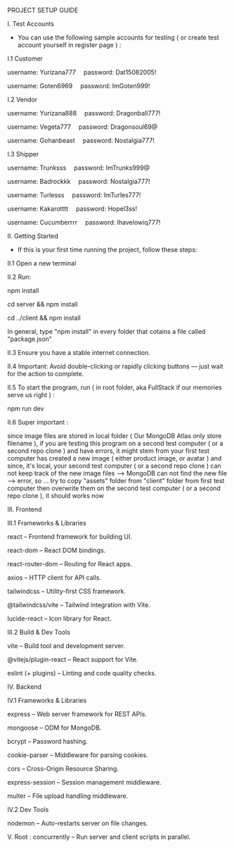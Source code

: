 PROJECT SETUP GUIDE



I. Test Accounts

* You can use the following sample accounts for testing ( or create test account yourself in register page ) :

I.1 Customer

username: Yurizana777 
password: Dat15082005!

username: Goten6969 
password: ImGoten999!

I.2 Vendor

username: Yurizana888 
password: Dragonball777!

username: Vegeta777 
password: Dragonsoul69@

username: Gohanbeast 
password: Nostalgia777!

I.3 Shipper

username: Trunksss 
password: ImTrunks999@

username: Badrockkk 
password: Nostalgia777!

username: Turlesss 
password: ImTurles777!

username: Kakarotttt 
password: Hopel3ss!

username: Cucumberrrr 
password: Ihavelowiq777!


II. Getting Started

* If this is your first time running the project, follow these steps:

II.1 Open a new terminal
   
II.2 Run:

npm install

cd server && npm install

cd ../client && npm install

In general, type "npm install" in every folder that cotains a file called "package.json"

II.3 Ensure you have a stable internet connection.

II.4 Important: Avoid double-clicking or rapidly clicking buttons — just wait for the action to complete.

II.5 To start the program, run ( in root folder, aka FullStack if our memories serve us right ) :

npm run dev

II.6 Super important :

since image files are stored in local folder ( Our MongoDB Atlas only store filename ), if you are testing this program on a second test computer ( or a second repo clone ) and have errors, it might stem from your first test computer has created a new image ( either product image, or avatar ) and since, it's local, your second test computer ( or a second repo clone ) can not keep track of the new image files --> MongoDB can not find the new file --> error, so ... try to copy "assets" folder from "client" folder from first test computer  then overwrite them on the second test computer ( or a second repo clone ), it should works now



III. Frontend

III.1 Frameworks & Libraries

react – Frontend framework for building UI.

react-dom – React DOM bindings.

react-router-dom – Routing for React apps.

axios – HTTP client for API calls.

tailwindcss – Utility-first CSS framework.

@tailwindcss/vite – Tailwind integration with Vite.

lucide-react – Icon library for React.

III.2 Build & Dev Tools

vite – Build tool and development server.

@vitejs/plugin-react – React support for Vite.

eslint (+ plugins) – Linting and code quality checks.



IV. Backend

IV.1 Frameworks & Libraries

express – Web server framework for REST APIs.

mongoose – ODM for MongoDB.

bcrypt – Password hashing.

cookie-parser – Middleware for parsing cookies.

cors – Cross-Origin Resource Sharing.

express-session – Session management middleware.

multer – File upload handling middleware.

IV.2 Dev Tools

nodemon – Auto-restarts server on file changes.





V. Root : concurrently – Run server and client scripts in parallel.







